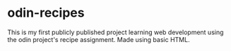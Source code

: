 # odin-recipes
This is my first publicly published project learning web development using the odin project's recipe assignment. Made using basic HTML. 
